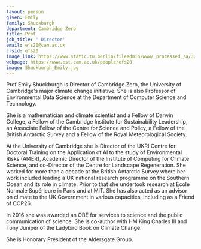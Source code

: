 ```yaml
---
layout: person
given: Emily
family: Shuckburgh
department: Cambridge Zero
title: Prof
job_title: ' Director'
email: efs20@cam.ac.uk
crsid: efs20
image_link: https://www.static.tu.berlin/fileadmin/www/_processed_/a/3/csm_2020_05_08_Emily_Shuckburgh_6f249025e6.jpg
webpage: https://www.cst.cam.ac.uk/people/efs20
image: Shuckburgh_Emily.jpg
---
```


Prof Emily Shuckburgh is Director of Cambridge Zero, the University of Cambridge's major climate change initiative. She is also Professor of Environmental Data Science at the Department of Computer Science and Technology. 

She is a mathematician and climate scientist and a Fellow of Darwin College, a Fellow of the Cambridge Institute for Sustainability Leadership, an Associate Fellow of the Centre for Science and Policy, a Fellow of the British Antarctic Survey and a Fellow of the Royal Meteorological Society.

At the University of Cambridge she is Director of the UKRI Centre for Doctoral Training on the Application of AI to the study of Environmental Risks (AI4ER), Academic Director of the Institute of Computing for Climate Science, and co-Director of the Centre for Landscape Regeneration. She worked for more than a decade at the British Antarctic Survey where her work included leading a UK national research programme on the Southern Ocean and its role in climate. Prior to that she undertook research at École Normale Supérieure in Paris and at MIT.  She has also acted as an advisor on climate to the UK Government in various capacities, including as a Friend of COP26.

In 2016 she was awarded an OBE for services to science and the public communication of science. She is co-author with HM King Charles III and Tony Juniper of the Ladybird Book on Climate Change.

She is Honorary President of the Aldersgate Group.